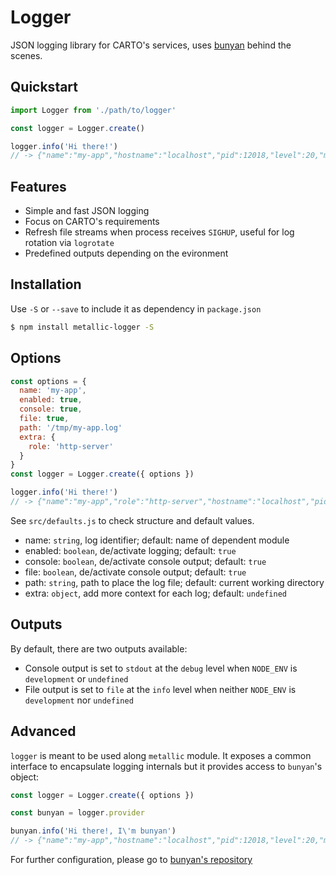 # Logger

JSON logging library for CARTO's services, uses [bunyan](https://github.com/trentm/node-bunyan) behind the scenes.

## Quickstart

```js
import Logger from './path/to/logger'

const logger = Logger.create()

logger.info('Hi there!')
// -> {"name":"my-app","hostname":"localhost","pid":12018,"level":20,"msg":"Hi there!","time":"2017-02-13T13:47:32.521Z","v":0}
```

## Features

- Simple and fast JSON logging
- Focus on CARTO's requirements
- Refresh file streams when process receives `SIGHUP`, useful for log rotation via `logrotate`
- Predefined outputs depending on the evironment

## Installation

Use `-S` or `--save` to include it as dependency in `package.json`

```bash
$ npm install metallic-logger -S
```

## Options

```js
const options = {
  name: 'my-app',
  enabled: true,
  console: true,
  file: true,
  path: '/tmp/my-app.log'
  extra: {
    role: 'http-server'
  }
}
const logger = Logger.create({ options })

logger.info('Hi there!')
// -> {"name":"my-app","role":"http-server","hostname":"localhost","pid":12018,"level":20,"msg":"Hi there!","time":"2017-02-13T13:47:32.521Z","v":0}
```

See `src/defaults.js` to check structure and default values.

  - name: `string`, log identifier; default: name of dependent module
  - enabled: `boolean`, de/activate logging; default: `true`
  - console: `boolean`, de/activate console output; default: `true`
  - file: `boolean`, de/activate console output; default: `true`
  - path: `string`, path to place the log file; default: current working directory
  - extra: `object`, add more context for each log; default: `undefined`

## Outputs

By default, there are two outputs available:
  - Console output is set to `stdout` at the `debug` level when `NODE_ENV` is `development` or `undefined`
  - File output is set to `file` at the `info` level when neither `NODE_ENV` is `development` nor `undefined`

## Advanced

`logger` is meant to be used along `metallic` module. It exposes a common interface to encapsulate logging internals but it provides access to `bunyan`'s object:

```js
const logger = Logger.create({ options })

const bunyan = logger.provider

bunyan.info('Hi there!, I\'m bunyan')
// -> {"name":"my-app","hostname":"localhost","pid":12018,"level":20,"msg":"Hi there!, I'm bunyan","time":"2017-02-13T13:47:32.521Z","v":0}
```

For further configuration, please go to [bunyan's repository](https://github.com/trentm/node-bunyan)
